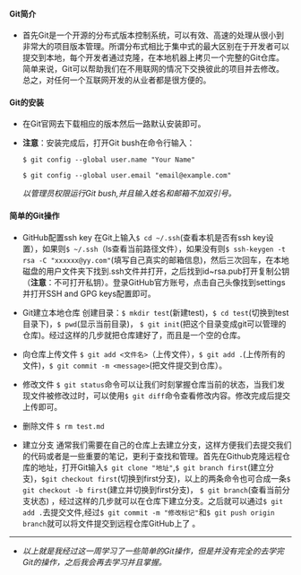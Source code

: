 #### Git简介

- 首先Git是一个开源的分布式版本控制系统，可以有效、高速的处理从很小到非常大的项目版本管理。所谓分布式相比于集中式的最大区别在于开发者可以提交到本地，每个开发者通过克隆，在本地机器上拷贝一个完整的Git仓库。简单来说，Git可以帮助我们在不用联网的情况下交换彼此的项目并去修改。总之，对任何一个互联网开发的从业者都是很方便的。

#### Git的安装

- 在Git官网去下载相应的版本然后一路默认安装即可。

- **注意**：安装完成后，打开Git bush在命令行输入：

  `$ git config --global user.name "Your Name"`

  `$ git config --global user.email "email@example.com"`

  *以管理员权限运行Git bush,并且输入姓名和邮箱不加双引号。*

#### 简单的Git操作

- GitHub配置ssh key
   在Git上输入`$ cd ~/.ssh`(查看本机是否有ssh key设置），如果则`$ ~/.ssh`（ls查看当前路径文件），如果没有则`$ ssh-keygen -t rsa -C "xxxxxx@yy.com"`(填写自己真实的邮箱信息)，然后三次回车，在本地磁盘的用户文件夹下找到.ssh文件并打开，之后找到id~rsa.pub打开复制公钥（**注意**：不可打开私钥）。登录GitHub官方账号，点击自己头像找到settings并打开SSH and GPG keys配置即可。
- Git建立本地仓库
   创建目录：`$ mkdir test`(新建test)，`$ cd test`(切换到test目录下)，`$ pwd`(显示当前目录)，
   `$ git init`(把这个目录变成git可以管理的仓库)。经过这样的几步就把仓库建好了，而且是一个空的仓库。

- 向仓库上传文件
   `$ git add <文件名>`（上传文件），`$ git add .`(上传所有的文件)，`$ git commit -m <message>`(把文件提交到仓库）。
- 修改文件
   `$ git status`命令可以让我们时刻掌握仓库当前的状态，当我们发现文件被修改过时，可以使用`$ git diff`命令查看修改内容。修改完成后提交上传即可。
- 删除文件
   `$ rm test.md`

- 建立分支
   通常我们需要在自己的仓库上去建立分支，这样方便我们去提交我们的代码或者是一些重要的笔记，更利于查找和管理。首先在Github克隆远程仓库的地址，打开Git输入`$ git clone "地址"`,`$ git branch first`(建立分支)，`$git checkout first`(切换到first分支)，以上的两条命令也可合成一条`$ git checkout -b first`(建立并切换到first分支)， `$ git branch`(查看当前分支状态)  ，经过这样的几步就可以在仓库下建立分支。之后就可以通过`$ git add .`去提交文件,经过`$ git commit -m "修改标记"`和`$ git push origin branch`就可以将文件提交到远程仓库GitHub上了 。

------

- *以上就是我经过这一周学习了一些简单的Git操作，但是并没有完全的去学完Git的操作，之后我会再去学习并且掌握。*		

